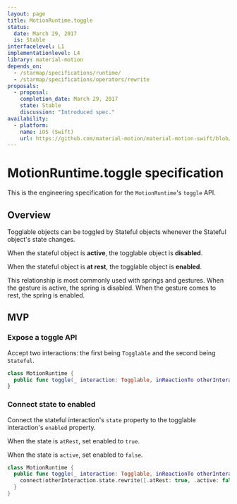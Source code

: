 ```yaml
---
layout: page
title: MotionRuntime.toggle
status:
  date: March 29, 2017
  is: Stable
interfacelevel: L1
implementationlevel: L4
library: material-motion
depends_on:
  - /starmap/specifications/runtime/
  - /starmap/specifications/operators/rewrite
proposals:
  - proposal:
    completion_date: March 29, 2017
    state: Stable
    discussion: "Introduced spec."
availability:
  - platform:
    name: iOS (Swift)
    url: https://github.com/material-motion/material-motion-swift/blob/develop/src/MotionRuntime.swift
---
```


# MotionRuntime.toggle specification

This is the engineering specification for the `MotionRuntime`'s `toggle` API.

## Overview

Togglable objects can be toggled by Stateful objects whenever the Stateful object's state changes.

When the stateful object is **active**, the togglable object is **disabled**.

When the stateful object is **at rest**, the togglable object is **enabled**.

This relationship is most commonly used with springs and gestures. When the gesture is active, the
spring is disabled. When the gesture comes to rest, the spring is enabled.

## MVP

### Expose a toggle API

Accept two interactions: the first being `Togglable` and the second being `Stateful`.

```swift
class MotionRuntime {
  public func toggle(_ interaction: Togglable, inReactionTo otherInteraction: Stateful)
}
```

### Connect state to enabled

Connect the stateful interaction's `state` property to the togglable interaction's `enabled`
property.

When the state is `atRest`, set enabled to `true`.

When the state is `active`, set enabled to `false`.

```swift
class MotionRuntime {
  public func toggle(_ interaction: Togglable, inReactionTo otherInteraction: Stateful) {
    connect(otherInteraction.state.rewrite([.atRest: true, .active: false]), to: interaction.enabled)
  }
}
```
